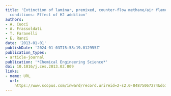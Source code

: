 ```yaml
---
title: 'Extinction of laminar, premixed, counter-flow methane/air flames under unsteady
  conditions: Effect of H2 addition'
authors:
- A. Cuoci
- A. Frassoldati
- T. Faravelli
- E. Ranzi
date: '2013-01-01'
publishDate: '2024-01-03T15:58:19.012955Z'
publication_types:
- article-journal
publication: '*Chemical Engineering Science*'
doi: 10.1016/j.ces.2013.02.009
links:
- name: URL
  url: 
    https://www.scopus.com/inward/record.uri?eid=2-s2.0-84875067274&doi=10.1016%2fj.ces.2013.02.009&partnerID=40&md5=e6be079705f8c43e22b12c358de547e1
---
```

